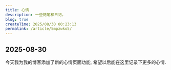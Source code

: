 ```yaml
---
title: 心情
description: 一些随笔和日记。
blog: true
createTime: 2025/08/30 00:23:13
permalink: /article/5mpzwko5/
---
```


<div class="mood-list">

## 2025-08-30

今天我为我的博客添加了新的心情页面功能, 希望以后能在这里记录下更多的心情.

</div>

